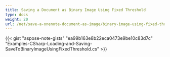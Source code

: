 ```yaml
---
title: Saving a Document as Binary Image Using Fixed Threshold
type: docs
weight: 20
url: /net/save-a-onenote-document-as-image/binary-image-using-fixed-threshold/
---
```


{{< gist "aspose-note-gists" "ea99b163e8b22eca0473e9be10c83d7c" "Examples-CSharp-Loading-and-Saving-SaveToBinaryImageUsingFixedThreshold.cs" >}}

